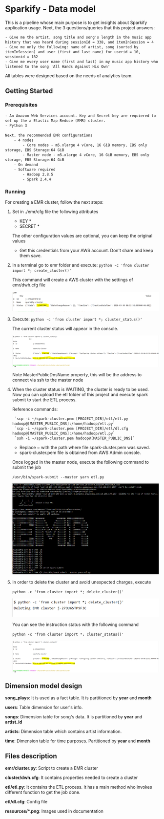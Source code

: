 # Sparkify -  Data model

This is a pipeline whose main purpose is to get insights about Sparkify application usage. 
Next, the 3 questions/queries that this project answers: 
    
    - Give me the artist, song title and song's length in the music app history that was heard during sessionId = 338, and itemInSession = 4
    - Give me only the following: name of artist, song (sorted by itemInSession) and user (first and last name) for userid = 10, sessionid = 182
    - Give me every user name (first and last) in my music app history who listened to the song 'All Hands Against His Own'
    
All tables were designed based on the needs of analytics team. 

## Getting Started

### Prerequisites

    - An Amazon Web Services account. Key and Secret key are requiered to set up the a Elastic Map Reduce (EMR) cluster.
    - Python 3
    
    Next, the recommended EMR configurations
        - 4 nodes
            - Core nodes - m5.xlarge 4 vCore, 16 GiB memory, EBS only storage, EBS Storage:64 GiB
            - Master node - m5.xlarge 4 vCore, 16 GiB memory, EBS only storage, EBS Storage:64 GiB    
        - On demand     
        - Software required 
            - Hadoop 2.8.5
            - Spark 2.4.4
            
### Running 

For creating a EMR cluster, follow the next steps:

1. Set in ./emr/cfg file the following attributes

    - KEY *
    - SECRET *
    
    The other configuration values are optional, you can keep the original values
    
    * Get this credentials from your AWS account. Don't share and keep them save.

2. In a terminal go to emr folder and execute:
    `python -c 'from cluster import *; create_cluster()'`  
    
    This command will create a AWS cluster with the settings of emr/dwh.cfg file
    
    ![cluster_creation](sparkify/resources/create_cluster.PNG)

3. Execute:
    `python -c 'from cluster import *; cluster_status()'`
    
    The current cluster status will appear in the console. 
    
    ![cluster_status](sparkify/resources/cluster_status.PNG)
    
    Note MasterPublicDnsName property, this will be the address to connect via ssh to the master node
    
4. When the cluster status is WAITING, the cluster is ready to be used. Now you can upload the etl folder
    of this project and execute spark submit to start the ETL process.
    
    Reference commands:
    
        `scp -i ~/spark-cluster.pem [PROJECT_DIR]/etl/etl.py hadoop@[MASTER_PUBLIC_DNS]:/home/hadoop/etl.py`
        `scp -i ~/spark-cluster.pem [PROJECT_DIR]/etl/dl.cfg hadoop@[MASTER_PUBLIC_DNS]:/home/hadoop/etl.py`
        `ssh -i ~/spark-cluster.pem hadoop@[MASTER_PUBLIC_DNS]`
   
     * Replace ~ with the path where file spark-cluster.pem was saved. 
     * spark-cluster.pem file is obtained from AWS Admin console. 
   
    Once logged in the master node, execute the following command to submit the job
        
    `/usr/bin/spark-submit --master yarn etl.py`
   
    ![cluster_connection](sparkify/resources/cluster_connection.PNG)

5. In order to delete the cluster and avoid unexpected charges, execute
 
    `python -c 'from cluster import *; delete_cluster()'`
            
    ![cluster_info](sparkify/resources/delete_cluster.PNG)
    
    You can see the instruction status with the following command
    
    `python -c 'from cluster import *; cluster_status()'`

    ![cluster_info](sparkify/resources/cluster_status.PNG)
           
## ##########################################

    
## Dimension model design    
 
**song_plays**: It is used as a fact table. It is partitioned by **year** and **month**

**users**: Table dimension for user's info.

**songs**: Dimension table for song's data. It is partitioned by **year** and **artist_id**   

**artists**: Dimension table which contains artist information. 

**time**: Dimension table for time purposes. Partitioned by **year** and **month**

## Files description

**emr/cluster.py**: Script to create a EMR cluster

**cluster/dwh.cfg**: It contains properties needed to create a cluster

**etl/etl.py**: It contains the ETL process. It has a main method who invokes different function to get the job done.

**etl/dl.cfg**: Config file 

**resources/*.png**: Images used in documentation 



